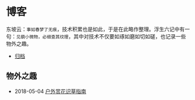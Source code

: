 # 博客

东坡云：`事如春梦了无痕`，技术积累也是如此，于是在此略作整理。浮生六记中有一句：`见藐小微物，必细查其纹理`，其中对技术不仅要如琢如磨如切如磋，也记录一些物外之趣。

+ [归档](https://shanyue.tech/post)

## 物外之趣

+ 2018-05-04  [户外赏花识草指南](https://shfshanyue.github.io/plant/#/)


